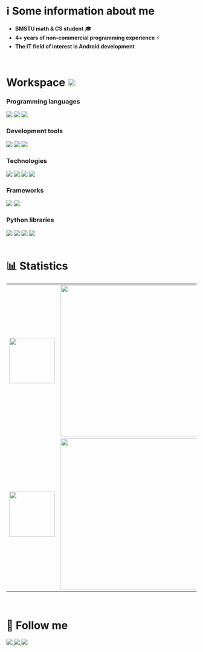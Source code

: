 # ℹ️ Some information about me
- **BMSTU math & CS student** 🎓
- **4+ years of non-commercial programming experience** ⚡
- **The IT field of interest is Android development**
<br />

# Workspace <img src="https://fonts.gstatic.com/s/e/notoemoji/latest/2699_fe0f/512.gif" alt="⚙" width="20" height="20" />

### Programming languages
<div align="left">
    <!--Python-->
    <img src="https://img.shields.io/badge/-python-4535C1?style=for-the-badge&labelColor=090909&logo=python&logoColor=06D001"/>
    <!--C++-->
    <img src="https://img.shields.io/badge/-C++-4535C1?style=for-the-badge&labelColor=090909&logo=C%2b%2b&logoColor=10439F" />
    <!--Kotlin-->
    <img src="https://img.shields.io/badge/-kotlin-4535C1?style=for-the-badge&labelColor=090909&logo=kotlin&logoColor=B125EA" />
</div>

### Development tools
<div align="left">
    <!--GIT-->
    <img src="https://img.shields.io/badge/-git-090909?style=for-the-badge&logo=git" />
    <!--Gitlab-->
    <img src="https://img.shields.io/badge/-gitlab-090909?style=for-the-badge&logo=gitlab" />
    <!--Github-->
    <img src="https://img.shields.io/badge/-github-white?style=for-the-badge&logo=github&labelColor=090909">
    <!--Vim
    <img src="https://img.shields.io/badge/-Vim-019733.svg?style=for-the-badge&logo=vim&logoColor=white" />-->
</div>

### Technologies
<div align="left">
    <!--Linux-->
    <img src="https://img.shields.io/badge/-linux-090909?style=for-the-badge&logo=linux&logoColor=090909&labelColor=FF9100" />
    <!--Firebase-->
    <img src="https://img.shields.io/badge/-firebase-090909?style=for-the-badge&logo=firebase&labelColor=F6E96B&logoColor=090909" />
    <!--LaTeX-->
    <img src="https://img.shields.io/badge/-latex-090909?style=for-the-badge&logo=latex&logoColor=179BAE" />
    <!--Android-->
    <img src="https://img.shields.io/badge/-android-090909?style=for-the-badge&logo=android" />
</div>

### Frameworks
<div align="left">
    <!--Qt-->
    <img src="https://img.shields.io/badge/-qt-090909?style=for-the-badge&logo=qt&logoColor=00FF00" />
    <!--Android-->
    <img src="https://img.shields.io/badge/-jetpack_compose-090909?style=for-the-badge&logo=jetpackcompose" />
</div>

### Python libraries
<div align="left">
    <!--numpy-->
    <img src="https://img.shields.io/badge/-numpy-090909?style=for-the-badge&logo=numpy&logoColor=4d77cf" />
    <!--sympy-->
    <img src="https://img.shields.io/badge/-sympy-090909?style=for-the-badge&logo=sympy&logoColor=387F39" />    
    <!--scipy-->
    <img src="https://img.shields.io/badge/-scipy-090909?style=for-the-badge&logo=scipy" />
    <!--Jupyter-->
    <img src="https://img.shields.io/badge/-jupyter-090909?style=for-the-badge&logo=jupyter" />
</div> <br />

# 📊 Statistics
<div align="left">
    <table>
        <tr> <!--Language statistics-->
            <td>
                <img src="https://cdn.jsdelivr.net/gh/devicons/devicon@latest/icons/git/git-original.svg" width="120"/>
            </td>
            <td>
                <img src="https://github-readme-stats.vercel.app/api/top-langs/?username=nepavellab&langs_count=4&theme=github_dark" width="400"/>
            </td>
        </tr>
        <tr> <!--Github activity statistics-->
            <td>
                <img src="https://cdn.jsdelivr.net/gh/devicons/devicon@latest/icons/githubactions/githubactions-original.svg" width="120"/>
            </td>
            <td>
                <img src="https://github-readme-stats.vercel.app/api?username=nepavellab&show_icons=true&theme=dark" width="400"/>
            </td>
        </tr>
        <!--<tr> Algorithm statistics
            <td>
                <img src="https://cdn.jsdelivr.net/gh/devicons/devicon@latest/icons/thealgorithms/thealgorithms-original-wordmark.svg" width="120" />
            </td>
            <td>
                <img src="https://leetcard.jacoblin.cool/GNU_nan0_machine_s0n?theme=dark&font=JetBrains%20Mono&ext=heatmap" width="400"/>
            </td>
        </tr>-->
    </table>
</div> <br />

# 📲 Follow me
<div align="left">
    <!--Telegram-->
    <a href="https://t.me/Nep_pasha/">
        <img src="https://img.shields.io/badge/-telegram-090909?style=for-the-badge&logo=telegram" />
    </a>
    <!--VK-->
    <a href="https://vk.com/ne__pavel">
        <img src="https://img.shields.io/badge/-вконтакте-090909?style=for-the-badge&logo=vk&logoColor=4680C2" />
    </a>
    <!--LeetCode
    <a href="https://leetcode.com/u/GNU_nan0_machine_s0n/">
        <img src="https://img.shields.io/badge/-leetcode-090909?style=for-the-badge&logo=leetcode" />
    </a>-->
    <!--HackerRank-->
    <a href="https://www.hackerrank.com/profile/trudi2004">
        <img src="https://img.shields.io/badge/-hackerrank-090909?style=for-the-badge&logo=hackerrank" />
    </a>
    <!--MAIL
    <a href="https://www.hackerrank.com/profile/trudi2004">
        <img src="https://img.shields.io/badge/-address-090909?style=for-the-badge&logo=gmail" />
    </a>-->
</div>

